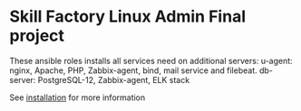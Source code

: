 #             Skill Factory Linux Admin Final project

   These ansible roles installs all services need on additional servers:
u-agent: nginx, Apache, PHP, Zabbix-agent, bind, mail service and filebeat.
db-server: PostgreSQL-12, Zabbix-agent, ELK stack

See [installation](https://github.com/AIVasilenko/SFAdmin_Final_prj/blob/master/installation) for more information

